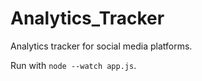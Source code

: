 # Analytics_Tracker
Analytics tracker for social media platforms. 

Run with `node --watch app.js`. 
